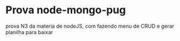 # Prova node-mongo-pug
prova N3 da materia de nodeJS, com fazendo menu de CRUD e gerar planilha para baixar
